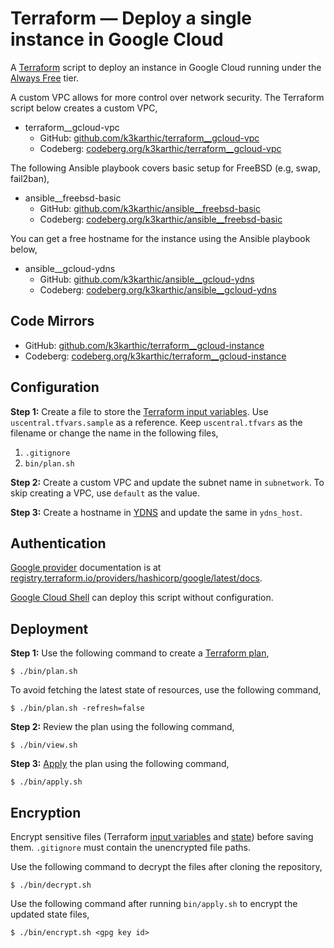 # Terraform — Deploy a single instance in Google Cloud

A [Terraform](https://www.terraform.io/) script to deploy an instance in Google Cloud running under the [Always Free](https://cloud.google.com/free) tier.

A custom VPC allows for more control over network security. The Terraform script below creates a custom VPC,
* terraform__gcloud-vpc
    * GitHub: [github.com/k3karthic/terraform__gcloud-vpc](https://github.com/k3karthic/terraform__gcloud-vpc)
    * Codeberg: [codeberg.org/k3karthic/terraform__gcloud-vpc](https://codeberg.org/k3karthic/terraform__gcloud-vpc)

The following Ansible playbook covers basic setup for FreeBSD (e.g, swap, fail2ban),
* ansible__freebsd-basic
    * GitHub: [github.com/k3karthic/ansible__freebsd-basic](https://github.com/k3karthic/ansible__freebsd-basic)
    * Codeberg: [codeberg.org/k3karthic/ansible__freebsd-basic](https://codeberg.org/k3karthic/ansible__freebsd-basic)

You can get a free hostname for the instance using the Ansible playbook below,
* ansible__gcloud-ydns
    * GitHub: [github.com/k3karthic/ansible__gcloud-ydns](https://github.com/k3karthic/ansible__gcloud-ydns)
    * Codeberg: [codeberg.org/k3karthic/ansible__gcloud-ydns](https://codeberg.org/k3karthic/ansible__gcloud-ydns)

## Code Mirrors

* GitHub: [github.com/k3karthic/terraform__gcloud-instance](https://github.com/k3karthic/terraform__gcloud-instance/)
* Codeberg: [codeberg.org/k3karthic/terraform__gcloud-instance](https://codeberg.org/k3karthic/terraform__gcloud-instance/)

## Configuration

**Step 1:** Create a file to store the [Terraform input variables](https://www.terraform.io/docs/language/values/variables.html). Use `uscentral.tfvars.sample` as a reference. Keep `uscentral.tfvars` as the filename or change the name in the following files,
1. `.gitignore`
1. `bin/plan.sh`

**Step 2:** Create a custom VPC and update the subnet name in `subnetwork`. To skip creating a VPC, use `default` as the value.

**Step 3:** Create a hostname in [YDNS](https://ydns.io/) and update the same in `ydns_host`.

## Authentication

[Google provider](https://registry.terraform.io/providers/hashicorp/google/latest/docs) documentation is at [registry.terraform.io/providers/hashicorp/google/latest/docs](https://registry.terraform.io/providers/hashicorp/google/latest/docs).

[Google Cloud Shell](https://cloud.google.com/shell/) can deploy this script without configuration.

## Deployment

**Step 1:** Use the following command to create a [Terraform plan](https://www.terraform.io/docs/cli/run/index.html#planning),
```
$ ./bin/plan.sh
```

To avoid fetching the latest state of resources, use the following command,
```
$ ./bin/plan.sh -refresh=false
```

**Step 2:** Review the plan using the following command,
```
$ ./bin/view.sh
```

**Step 3:** [Apply](https://www.terraform.io/docs/cli/run/index.html#applying) the plan using the following command,
```
$ ./bin/apply.sh
```

## Encryption

Encrypt sensitive files (Terraform [input variables](https://www.terraform.io/docs/language/values/variables.html) and [state](https://www.terraform.io/docs/language/state/index.html)) before saving them. `.gitignore` must contain the unencrypted file paths.

Use the following command to decrypt the files after cloning the repository,
```
$ ./bin/decrypt.sh
```

Use the following command after running `bin/apply.sh` to encrypt the updated state files,
```
$ ./bin/encrypt.sh <gpg key id>
```

